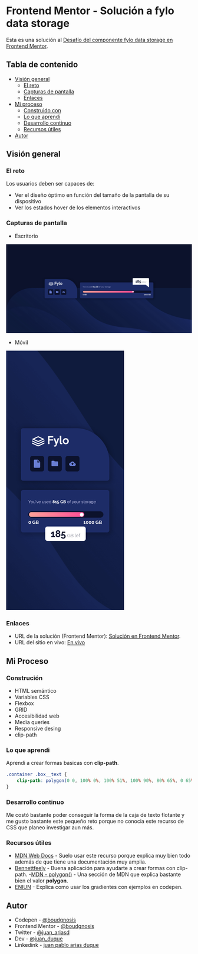# Frontend Mentor - Solución a fylo data storage

Esta es una solución al [Desafío del componente fylo data storage en Frontend Mentor](https://www.frontendmentor.io/challenges/fylo-data-storage-component-1dZPRbV5n).

## Tabla de contenido

- [Visión general](#visión-general)
  - [El reto](#el-reto)
  - [Capturas de pantalla](#capturas-de-pantalla)
  - [Enlaces](#enlaces)
- [Mi proceso](#mi-proceso)
  - [Construido con](#construción)
  - [Lo que aprendi](#lo-que-aprendi)
  - [Desarrollo continuo](#desarrollo-continuo)
  - [Recursos útiles](#recursos-útiles)
- [Autor](#autor)

## Visión general

### El reto

Los usuarios deben ser capaces de:

- Ver el diseño óptimo en función del tamaño de la pantalla de su dispositivo
- Ver los estados hover de los elementos interactivos

### Capturas de pantalla

- Escritorio

![Componente que muestra el almacenamiento en la nube](./dektop.png)

- Móvil

![Componente que muestra el almacenamiento en la nube](./mobile.png)

### Enlaces

- URL de la solución (Frontend Mentor): [Solución en Frontend Mentor](https://www.frontendmentor.io/solutions/flexbox-gridlayout-responsivedesign-clippath-queries-mF1seRtWS0).
- URL del sitio en vivo: [En vivo](https://boudgnosis.github.io/fylo-data-storage-component/)

## Mi Proceso

### Construción

- HTML semántico
- Variables CSS
- Flexbox
- GRID
- Accesibilidad web
- Media queries 
- Responsive desing
- clip-path

### Lo que aprendi

Aprendi a crear formas basicas con **clip-path**.

```css
.container .box__text {
	clip-path: polygon(0 0, 100% 0%, 100% 51%, 100% 90%, 80% 65%, 0 65%);
}
```

### Desarrollo continuo

Me costó bastante poder conseguir la forma de la caja de texto flotante y me gusto bastante este pequeño reto porque
no conocia este recurso de CSS que planeo investigar aun más.

### Recursos útiles

- [MDN Web Docs](https://developer.mozilla.org/es/) - Suelo usar este recurso porque explica muy bien todo además de que tiene una documentación muy amplia.
- [Bennettfeely](https://bennettfeely.com/clippy/) - Buena aplicación para ayudarte a crear formas con clip-path.
-[MDN - polygon()](https://developer.mozilla.org/en-US/docs/Web/CSS/basic-shape/polygon) - Una sección de MDN que explica bastante bien el valor **polygon**.
- [ENIUN](https://www.eniun.com/gradientes-css-lineal-radial/) - Explica como usar los gradientes con ejemplos en codepen.

## Autor

- Codepen - [@boudgnosis](https://codepen.io/boudgnosis)
- Frontend Mentor - [@boudgnosis](https://www.frontendmentor.io/profile/boudgnosis)
- Twitter - [@juan_ariasd](https://twitter.com/juan_ariasd)   
- Dev - [@juan_duque](https://dev.to/juan_duque)
- Linkedink - [juan pablo arias duque](https://www.linkedin.com/in/jpariasduque/)
